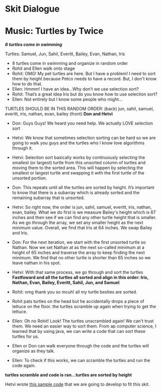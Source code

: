 # Skit Dialogue
# Music: Turtles by Twice

***6 turtles come in swimming***

Turtles: Samuel, Jun, Sahil, Everitt, Bailey, Evan, Nathan, Iris 

- 8 turtles come in swimming and organize in random order
- Rohit and Ellen walk onto stage
- Rohit: OMG! My pet turtles are here. But I have a problem! I need to sort them by height because Petco needs to have a record. But, I don't know how to do that.
- Ellen: Hmmm! I have an idea…Why don’t we use selection sort?
- Rohit: That’s a great idea Iris but do you know how to use selection sort?
- Ellen: Not entirely but I know some people who might...

TURTLES SHOULD BE IN THIS RANDOM ORDER: (back) jun, sahil, samuel, everitt, iris, nathan, evan, bailey (front)
**Don and Hetvi**
 
- Don: Guys Guys! We heard you need help. We actually LOVE selection sort
- Hetvi: We know that sometimes selection sorting can be hard so we are going to walk you guys and the turtles who I know love algorithms through it.
- Hetvi: Selection sort basically works by continuously selecting the smallest (or largest) turtle from this unsorted column of turtles and moving them to the sorted area. This will happen by selecting the smallest or largest turtle and swapping it with the first turtle of the unsorted portion. 
- Don: This repeats until all the turtles are sorted by height. It’s important to know that there is a subarray which is already sorted and the remaining subarray that is unsorted.
- Hetvi: So right now, the order is jun, sahil, samuel, everitt, iris, nathan, evan, bailey. What we do first is we measure Bailey's height which is 67 inches and then see if we can find any other turtle height that is smaller. As we go through the array, we set any smaller height as the next minimum value. Overall, we find that Iris at 64 inches. We swap Bailey and Iris.
- Don: For the next iteration, we start with the first unsorted turtle so Nathan.  Now we set Nathan at  as the next so-called minimum at a height of 65 inches and traverse the array to keep finding the next minimum. We find that no other turtle is shorter than 65 inches so we leave nathan in his spot. 
- Hetvi: With that same process, we go through and sort the turtles
**Fastfoward and all the turtles all sorted and align in this order: Iris, Nathan, Evan, Bailey, Everitt, Sahil, Jun, and Samuel**

- Rohit: omg thank you so mcuh! all my turtle besties are sorted. 
- Rohit pats turtles on the head but he accidentally drops a piece of lettuce on the floor. the turtles scramble up again when trying to get the lettuce. 
- Ellen: Oh no Rohit! Look! The turtles unscrambled again! We can't trust them. We need an easier way to sort them. From ap computer science, I learned that by using java, we can write a code that can sort these turtles for us.
- Ellen or Don can walk everyone through the code and the turtles will organize as they talk. 
- Ellen: To check if this works, we can scramble the turtles and run the code again.

**turtles scramble and code is ran...turtles are sorted by height**

Hetvi wrote [this sample code](https://hetvit27.github.io/hetvitrivedi/collegeboard/2023/03/09/TurtlesSkit.html) that we are going to develop to fit this skit.

